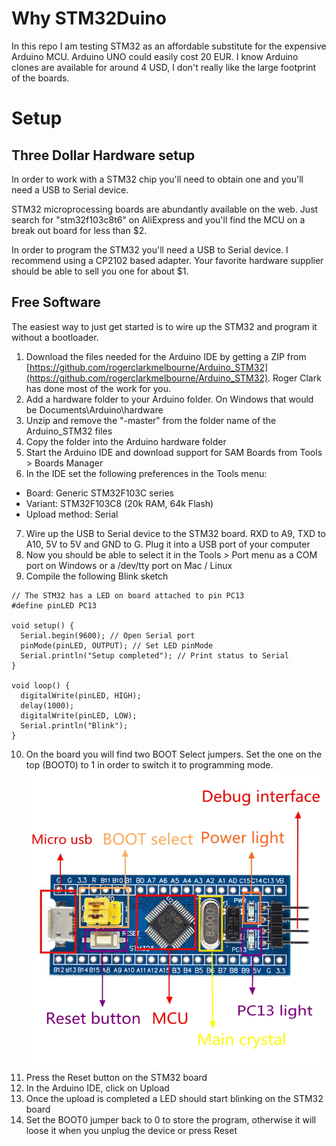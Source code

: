 # Why STM32Duino
In this repo I am testing STM32 as an affordable substitute for the expensive Arduino MCU. Arduino UNO could easily cost 20 EUR. I know Arduino clones are available for around 4 USD, I don't really like the large footprint of the boards.

# Setup

## Three Dollar Hardware setup
In order to work with a STM32 chip you'll need to obtain one and you'll need a USB to Serial device.

STM32 microprocessing boards are abundantly available on the web. Just search for "stm32f103c8t6" on AliExpress and you'll find the MCU on a break out board for less than $2.

In order to program the STM32 you'll need a USB to Serial device. I recommend using a CP2102 based adapter. Your favorite hardware supplier should be able to sell you one for about $1.

## Free Software

The easiest way to just get started is to wire up the STM32 and program it without a bootloader.

1. Download the files needed for the Arduino IDE by getting a ZIP from [https://github.com/rogerclarkmelbourne/Arduino_STM32](https://github.com/rogerclarkmelbourne/Arduino_STM32). Roger Clark has done most of the work for you.
2. Add a hardware folder to your Arduino folder. On Windows that would be Documents\Arduino\hardware
3. Unzip and remove the "-master" from the folder name of the Arduino_STM32 files
4. Copy the folder into the Arduino hardware folder
5. Start the Arduino IDE and download support for SAM Boards from Tools > Boards Manager
6. In the IDE set the following preferences in the Tools menu:
  * Board: Generic STM32F103C series
  * Variant: STM32F103C8 (20k RAM, 64k Flash)
  * Upload method: Serial
7. Wire up the USB to Serial device to the STM32 board. RXD to A9, TXD to A10, 5V to 5V and GND to G. Plug it into a USB port of your computer
8. Now you should be able to select it in the Tools > Port menu as a COM port on Windows or a /dev/tty port on Mac / Linux
9. Compile the following Blink sketch
~~~~
// The STM32 has a LED on board attached to pin PC13
#define pinLED PC13

void setup() {
  Serial.begin(9600); // Open Serial port
  pinMode(pinLED, OUTPUT); // Set LED pinMode
  Serial.println("Setup completed"); // Print status to Serial  
}

void loop() {
  digitalWrite(pinLED, HIGH);
  delay(1000);
  digitalWrite(pinLED, LOW);
  Serial.println("Blink");  
}
~~~~
10. On the board you will find two BOOT Select jumpers. Set the one on the top (BOOT0) to 1 in order to switch it to programming mode.
![STM32 Board](STM32.jpg)
11. Press the Reset button on the STM32 board
12. In the Arduino IDE, click on Upload
13. Once the upload is completed a LED should start blinking on the STM32 board
14. Set the BOOT0 jumper back to 0 to store the program, otherwise it will loose it when you unplug the device or press Reset
